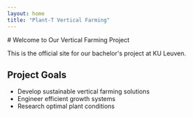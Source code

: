 ```yaml
---
layout: home
title: "Plant-T Vertical Farming"
---
```


<div class="home-content">
# Welcome to Our Vertical Farming Project

This is the official site for our bachelor's project at KU Leuven.

## Project Goals
- Develop sustainable vertical farming solutions
- Engineer efficient growth systems
- Research optimal plant conditions
</div>